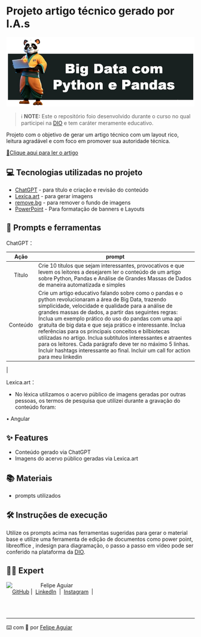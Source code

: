 # Projeto artigo técnico gerado por I.A.s

![Capa - panda segurando computador](.github/assets/capa_artigo.png)

 > ℹ️ **NOTE:** Este o repositório foio desenvolvido durante o curso no qual participei na [DIO](https://www.dio.me/sign-up?ref=HMIKRR3NGF) e tem caráter meramente educativo.

Projeto com o objetivo de gerar um artigo técnico com um layout rico, leitura agradável e com foco em promover sua autoridade técnica.

<a href="https://dio.me/articles/transforme-caos-em-insights-automatize-a-analise-de-big-data-com-python-e-pandas-c082de8c9582?utm_source=link&utm_campaign=mgm-transforme-caos-em-insights-automatize-a-analise-de-big-data-com-python-e-pandas-c082de8c9582&utm_medium=article"> 📕Clique aqui para ler o artigo</a>

## 💻 Tecnologias utilizadas no projeto

- [ChatGPT](https://chat.openai.com/) - para título e criação e revisão do conteúdo
- [Lexica.art](https://lexica.art/) - para gerar imagens
- [remove.bg](https://remove.bg) - para remover o fundo de imagens
- [PowerPoint](https://www.microsoft.com/en/microsoft-365/powerpoint) - Para formatação de banners e Layouts

## 📄 Prompts e ferramentas


ChatGPT：

|   Ação   | prompt|
| :------: | ------------------------------------------------------------------------------------------------------------------------------------------------------------------------------------------------------------------------------------------------------------------------------ |
|  Título  | Crie 10 títulos que sejam interessantes, provocativos e que levem os leitores a desejarem ler o conteúdo de um artigo sobre Python, Pandas e Análise de Grandes Massas de Dados de maneira automatizada e simples |
| Conteúdo | Crie um artigo educativo falando sobre como o pandas e o python revolucionaram a área de Big Data, trazendo simplicidade, velocidade e qualidade para a análise de grandes massas de dados, a partir das seguintes regras: Inclua um exemplo prático do uso do pandas com uma api gratuíta de big data e que seja prático e interessante. Inclua referências para os principais conceitos e bilbiotecas utilizadas no artigo. Inclua subtítulos interessantes e atraentes para os leitores. Cada parágrafo deve ter no máximo 5 linhas. Incluir hashtags interessante ao final. Incluir um call for action para meu linkedin 
|


Lexica.art：

- No léxica utilizamos o acervo público de imagens geradas por outras pessoas, os termos de pesquisa que utilizei durante a gravação do conteúdo foram:

• Angular



## ✨ Features

- Conteúdo gerado via ChatGPT
- Imagens do acervo público geradas via Lexica.art

## 📚 Materiais

- prompts utilizados

## 🛠️ Instruções de execução

Utilize os prompts acima nas ferramentas sugeridas para gerar o material base e utilize uma ferramenta de edição de documentos como power point, libreoffice , indesign para diagramação, o passo a passo em vídeo pode ser conferido na plataforma da [DIO](https://dio.me).

## 👨‍💻 Expert

<p>
    <img 
      align=left 
      margin=10 
      width=80 
      src="https://avatars.githubusercontent.com/u/37452836?v=4"
    />
    <p>&nbsp&nbsp&nbspFelipe Aguiar<br>
    &nbsp&nbsp&nbsp
    <a href="https://github.com/felipeAguiarCode">
    GitHub</a>&nbsp;|&nbsp;
    <a href="www.linkedin.com/in/
felipe-exe">LinkedIn</a>
&nbsp;|&nbsp;
    <a href="https://www.instagram.com/felipeaguiar.exe/">
    Instagram</a>
&nbsp;|&nbsp;</p>
</p>
<br/><br/>
<p>

---

⌨️ com 💜 por [Felipe Aguiar](https://github.com/felipeAguiarCode)
